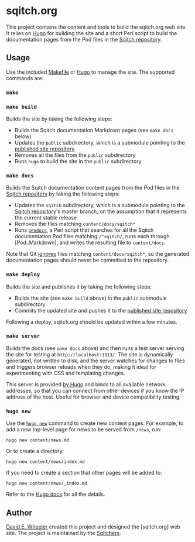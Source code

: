sqitch.org
==========

This project contains the content and tools to build the sqitch.org web site. It
relies on [Hugo] for building the site and a short Perl script to build the
documentation pages from the Pod files in the [Sqitch repository].

Usage
-----

Use the included [Makefile] or [Hugo] to manage the site. The supported commands
are:

### `make`
### `make build`

Builds the site by taking the following steps:

*   Builds the Sqitch documentation Markdown pages (see `make docs` below)
*   Updates the `public` subdirectory, which is a submodule pointing to the
    [published site repository]
*   Removes all the files from the `public` subdirectory
*   Runs `hugo` to build the site in the `public` subdirectory

### `make docs`

Builds the Sqitch documentation content pages from the Pod files in the [Sqitch
repository] by taking the following steps:

*   Updates the `sqitch` subdirectory, which is a submodule pointing to the
    [Sqitch repository]'s master branch, on the assumption that it represents
    the current stable release
*   Removes the files matching `content/docs/sqitch*`
*   Runs [`gendocs`], a Perl script that searches for all the Sqitch
    documentation Pod files matching `/^sqitch/`, runs each through [Pod::Markdown],
    and writes the resulting file to `content/docs`.

Note that Git [ignores] files matching `content/docs/sqitch*`, so the generated
documentation pages should never be committed to the repository.

### `make deploy`

Builds the site and publishes it by taking the following steps:

*   Builds the site (see `make build` above) in the `public` submodule
    subdirectory
*   Commits the updated site and pushes it to the [published site repository]

Following a deploy, sqitch.org should be updated within a few minutes.

### `make server`

Builds the docs (see `make docs` above) and then runs a test server serving the
site for testing at `http://localhost:1313/`. The site is dynamically generated,
not written to disk, and the server watches for changes to files and triggers
browser reloads when they do, making it ideal for experimenting with CSS and
templating changes.

This server is provided [by Hugo] and binds to all available network addresses,
so that you can connect from other devices if you know the IP address of the
host. Useful for browser and device compatibility testing.

### `hugo new`

Use the [`hugo new`] command to create new content pages. For example, to add 
a new top-level page for news to be served from `/news`, run:

    hugo new content/news.md

Or to create a directory:

    hugo new content/news/index.md

If you need to create a section that other pages will be added to:

    hugo new content/news/_index.md

Refer to the [Hugo docs] for all the details.

Author
------

[David E. Wheeler] created this project and designed the [sqitch.org] web site.
The project is maintained by the [Sqitchers].

  [Hugo]: https://gohugo.io "The world’s fastest framework for building websites"
  [Sqitch repository]: /sqitchers/sqitch
  [Makefile]: Makefile
  [published site repository]: /sqitchers/sqitchers.github.io
  [`gendocs`]: bin/gendocs
  [ignores]: .gitignore
  [`hugo new`]: https://gohugo.io/commands/hugo_new/
  [Hugo docs]: https://gohugo.io/documentation/
  [by Hugo]: https://gohugo.io/commands/hugo_server/
  [David E. Wheeler]: /theory/
  [Sqitchers]: /sqitchers/
